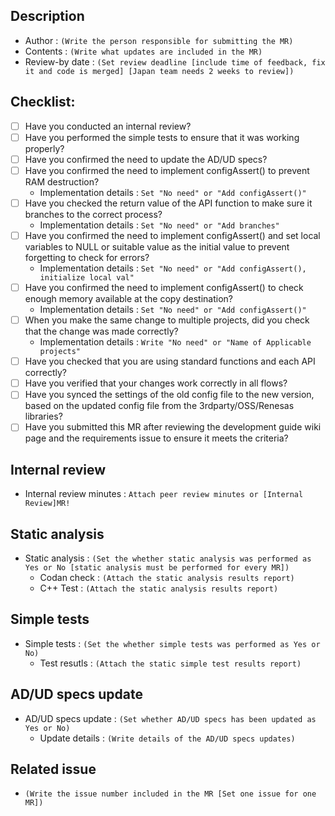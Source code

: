 ## Description
- Author : `(Write the person responsible for submitting the MR)`
- Contents : `(Write what updates are included in the MR)`
- Review-by date : `(Set review deadline [include time of feedback, fix it and code is merged] [Japan team needs 2 weeks to review])`

## Checklist:
- [ ] Have you conducted an internal review?
- [ ] Have you performed the simple tests to ensure that it was working properly?
- [ ] Have you confirmed the need to update the AD/UD specs?
- [ ] Have you confirmed the need to implement configAssert() to prevent RAM destruction?
   - Implementation details : `Set "No need" or "Add configAssert()"`
- [ ] Have you checked the return value of the API function to make sure it branches to the correct process?
   - Implementation details : `Set "No need" or "Add branches"`
- [ ] Have you confirmed the need to implement configAssert() and set local variables to NULL or suitable value as the initial value to prevent forgetting to check for errors?
   - Implementation details : `Set "No need" or "Add configAssert(), initialize local val"`
- [ ] Have you confirmed the need to implement configAssert() to check enough memory available at the copy destination?
   - Implementation details : `Set "No need" or "Add configAssert()"`
- [ ] When you make the same change to multiple projects, did you check that the change was made correctly?
   - Implementation details : `Write "No need" or "Name of Applicable projects"`
- [ ] Have you checked that you are using standard functions and each API correctly?
- [ ] Have you verified that your changes work correctly in all flows?
- [ ] Have you synced the settings of the old config file to the new version, based on the updated config file from the 3rdparty/OSS/Renesas libraries?
- [ ] Have you submitted this MR after reviewing the development guide wiki page and the requirements issue to ensure it meets the criteria?

## Internal review
- Internal review minutes : `Attach peer review minutes or [Internal Review]MR!`

## Static analysis
- Static analysis : `(Set the whether static analysis was performed as Yes or No [static analysis must be performed for every MR])`
   - Codan check : `(Attach the static analysis results report)`
   - C++ Test : `(Attach the static analysis results report)`

## Simple tests
- Simple tests : `(Set the whether simple tests was performed as Yes or No)`
   - Test resutls : `(Attach the static simple test results report)`

## AD/UD specs update
- AD/UD specs update : `(Set whether AD/UD specs has been updated as Yes or No)`
   - Update details : `(Write details of the AD/UD specs updates)` 

## Related issue
- `(Write the issue number included in the MR [Set one issue for one MR])`